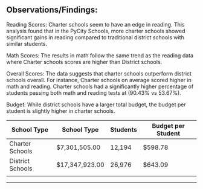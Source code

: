 ## Observations/Findings:

<p> Reading Scores: Charter schools seem to have an edge in reading. This analysis found that in the PyCity Schools, more charter schools showed significant gains in reading compared to traditional district schools with similar students. </p>
<p> Math Scores: The results in math follow the same trend as the reading data where Charter schools scores are higher than District schools. </p>
<p>Overall Scores: The data suggests that charter schools outperform district schools overall. For instance, Charter schools on average scored higher in math and reading. Charter schools had a significantly higher percentage of students passing both math and reading tests at (90.43% vs 53.67%).</p>

<p>Budget: While district schools have a larger total budget, the budget per student is slightly higher in charter schools.</p>

| School Type      	| School Type    	| Students 	| Budget per Student 	|   	
|------------------	|----------------	|----------	|--------------------	|	
| Charter Schools  	| $7,301,505.00  	| 12,194   	| $598.78            	|   	
| District Schools 	| $17,347,923.00 	| 26,976   	| $643.09            	|   	
|                  	|                	|          	|                    	|  

  
---